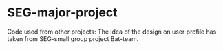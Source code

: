 # SEG-major-project

Code used from other projects:
The idea of the design on user profile has taken from SEG-small group project Bat-team.
